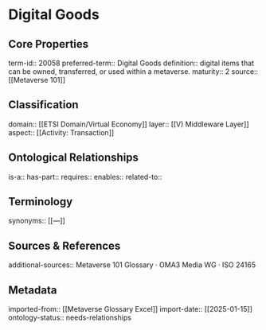 # Digital Goods

## Core Properties
term-id:: 20058
preferred-term:: Digital Goods
definition:: digital items that can be owned, transferred, or used within a metaverse.
maturity:: 2
source:: [[Metaverse 101]]

## Classification
domain:: [[ETSI Domain/Virtual Economy]]
layer:: [[V) Middleware Layer]]
aspect:: [[Activity: Transaction]]

## Ontological Relationships
is-a:: 
has-part:: 
requires:: 
enables:: 
related-to:: 

## Terminology
synonyms:: [[—]]

## Sources & References
additional-sources:: Metaverse 101 Glossary · OMA3 Media WG · ISO 24165

## Metadata
imported-from:: [[Metaverse Glossary Excel]]
import-date:: [[2025-01-15]]
ontology-status:: needs-relationships